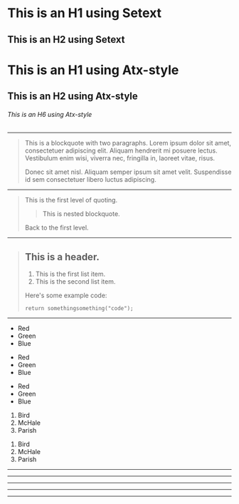 This is an H1 using Setext
=============

This is an H2 using Setext
-------------

# This is an H1 using Atx-style #

## This is an H2 using Atx-style ##

###### This is an H6 using Atx-style ######

- - -

> This is a blockquote with two paragraphs. Lorem ipsum dolor sit amet,
> consectetuer adipiscing elit. Aliquam hendrerit mi posuere lectus.
> Vestibulum enim wisi, viverra nec, fringilla in, laoreet vitae, risus.
> 
> Donec sit amet nisl. Aliquam semper ipsum sit amet velit. Suspendisse
> id sem consectetuer libero luctus adipiscing.

- - -

> This is the first level of quoting.
>
> > This is nested blockquote.
>
> Back to the first level.

- - -

> ## This is a header.
> 
> 1.   This is the first list item.
> 2.   This is the second list item.
> 
> Here's some example code:
> 
>     return somethingsomething("code");

- - -

*   Red
*   Green
*   Blue
+   Red
+   Green
+   Blue
-   Red
-   Green
-   Blue

1.  Bird
2.  McHale
3.  Parish

<ol>
<li>Bird</li>
<li>McHale</li>
<li>Parish</li>
</ol>

* * *

***

*****

- - -

---------------------------------------

